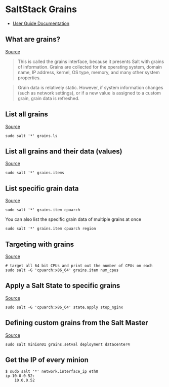 # SaltStack Grains
- [User Guide Documentation](https://docs.saltproject.io/salt/user-guide/en/latest/)

## What are grains?
[Source](https://docs.saltproject.io/salt/user-guide/en/latest/topics/grains.html)
> This is called the grains interface, because it presents Salt with grains of information. Grains are collected for the operating system, domain name, IP address, kernel, OS type, memory, and many other system properties.

> Grain data is relatively static. However, if system information changes (such as network settings), or if a new value is assigned to a custom grain, grain data is refreshed.

## List all grains
[Source](https://docs.saltproject.io/salt/user-guide/en/latest/topics/grains.html#listing-grains)
```
sudo salt '*' grains.ls
```

## List all grains and their data (values)
[Source](https://docs.saltproject.io/salt/user-guide/en/latest/topics/grains.html#listing-grains)
```
sudo salt '*' grains.items
```

## List specific grain data
[Source](https://docs.saltproject.io/salt/user-guide/en/latest/topics/grains.html#targeting-with-grains)
```
sudo salt '*' grains.item cpuarch
```
You can also list the specific grain data of multiple grains at once
```
sudo salt '*' grains.item cpuarch region
```

## Targeting with grains
[Source](https://docs.saltproject.io/salt/user-guide/en/latest/topics/grains.html#targeting-with-grains)
```
# target all 64 bit CPUs and print out the number of CPUs on each
sudo salt -G 'cpuarch:x86_64' grains.item num_cpus
```

## Apply a Salt State to specific grains
[Source](https://docs.saltproject.io/en/latest/topics/targeting/index.html#targeting-with-grains)
```
sudo salt -G 'cpuarch:x86_64' state.apply stop_nginx
```

## Defining custom grains from the Salt Master
[Source](https://docs.saltproject.io/salt/user-guide/en/latest/topics/grains.html#defining-custom-grains)
```
sudo salt minion01 grains.setval deployment datacenter4
```

## Get the IP of every minion
```
$ sudo salt '*' network.interface_ip eth0
ip-10-0-0-52:
    10.0.0.52
```
